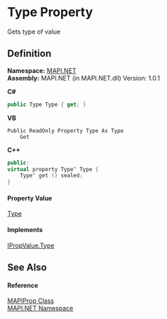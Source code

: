 # Type Property


Gets type of value



## Definition
**Namespace:** <a href="N_MAPI_NET.md">MAPI.NET</a>  
**Assembly:** MAPI.NET (in MAPI.NET.dll) Version: 1.0.1

**C#**
``` C#
public Type Type { get; }
```
**VB**
``` VB
Public ReadOnly Property Type As Type
	Get
```
**C++**
``` C++
public:
virtual property Type^ Type {
	Type^ get () sealed;
}
```



#### Property Value
<a href="https://learn.microsoft.com/dotnet/api/system.type" target="_blank" rel="noopener noreferrer">Type</a>

#### Implements
<a href="P_MAPI_NET_IPropValue_Type.md">IPropValue.Type</a>  


## See Also


#### Reference
<a href="T_MAPI_NET_MAPIProp.md">MAPIProp Class</a>  
<a href="N_MAPI_NET.md">MAPI.NET Namespace</a>  
